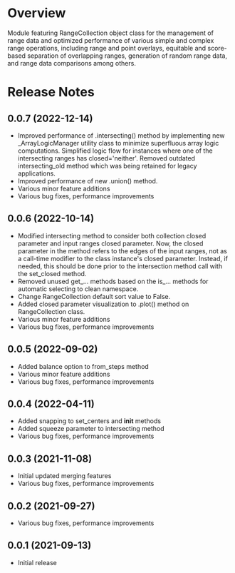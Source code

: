 # Overview
Module featuring RangeCollection object class for the management of range data and optimized performance of various simple and complex range operations, including range and point overlays, equitable and score-based separation of overlapping ranges, generation of random range data, and range data comparisons among others.

# Release Notes
## 0.0.7 (2022-12-14)
- Improved performance of .intersecting() method by implementing new _ArrayLogicManager utility class to minimize superfluous array logic computations. Simplified logic flow for instances where one of the intersecting ranges has closed='neither'. Removed outdated intersecting_old method which was being retained for legacy applications.
- Improved performance of new .union() method.
- Various minor feature additions
- Various bug fixes, performance improvements

## 0.0.6 (2022-10-14)
- Modified intersecting method to consider both collection closed parameter and input ranges closed parameter. Now, the closed parameter in the method refers to the edges of the input ranges, not as a call-time modifier to the class instance's closed parameter. Instead, if needed, this should be done prior to the intersection method call with the set_closed method.
- Removed unused get_... methods based on the is_... methods for automatic selecting to clean namespace.
- Change RangeCollection default sort value to False.
- Added closed parameter visualization to .plot() method on RangeCollection class.
- Various minor feature additions
- Various bug fixes, performance improvements

## 0.0.5 (2022-09-02)
- Added balance option to from_steps method
- Various minor feature additions
- Various bug fixes, performance improvements

## 0.0.4 (2022-04-11)
- Added snapping to set_centers and __init__ methods
- Added squeeze parameter to intersecting method
- Various bug fixes, performance improvements

## 0.0.3 (2021-11-08)
- Initial updated merging features
- Various bug fixes, performance improvements

## 0.0.2 (2021-09-27)
- Various bug fixes, performance improvements

## 0.0.1 (2021-09-13)
- Initial release
